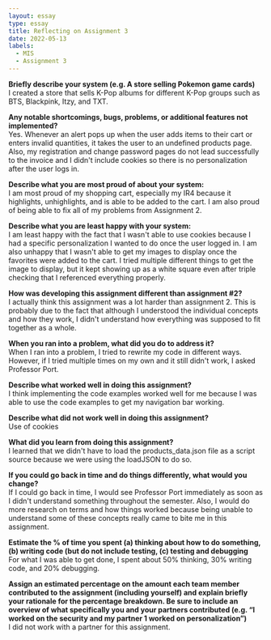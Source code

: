 ```yaml
---
layout: essay
type: essay
title: Reflecting on Assignment 3
date: 2022-05-13
labels:
  - MIS 
  - Assignment 3
---
```


<strong>Briefly describe your system (e.g. A store selling Pokemon game cards)</strong><br>
I created a store that sells K-Pop albums for different K-Pop groups such as BTS, Blackpink, Itzy, and TXT. 

<strong>Any notable shortcomings, bugs, problems, or additional features not implemented?</strong><br>
Yes. Whenever an alert pops up when the user adds items to their cart or enters invalid quantities, it takes the user to an undefined products page. Also, my registration and change password pages do not lead successfully to the invoice and I didn't include cookies so there is no personalization after the user logs in. 

<strong>Describe what you are most proud of about your system:</strong><br>
I am most proud of my shopping cart, especially my IR4 because it highlights, unhighlights, and is able to be added to the cart. I am also proud of being able to fix all of my problems from Assignment 2. 

<strong>Describe what you are least happy with your system:</strong><br>
I am least happy with the fact that I wasn't able to use cookies because I had a specific personalization I wanted to do once the user logged in. I am also unhappy that I wasn't able to get my images to display once the favorites were added to the cart. I tried multiple different things to get the image to display, but it kept showing up as a white square even after triple checking that I referenced everything properly. 

<strong>How was developing this assignment different than assignment #2?</strong><br>
I actually think this assignment was a lot harder than assignment 2. This is probably due to the fact that although I understood the individual concepts and how they work, I didn't understand how everything was supposed to fit together as a whole. 

<strong>When you ran into a problem, what did you do to address it?</strong><br>
When I ran into a problem, I tried to rewrite my code in different ways. However, if I tried multiple times on my own and it still didn't work, I asked Professor Port. 

<strong>Describe what worked well in doing this assignment?</strong><br>
I think implementing the code examples worked well for me because I was able to use the code examples to get my navigation bar working.

<strong>Describe what did not work well in doing this assignment?</strong><br>
Use of cookies

<strong>What did you learn from doing this assignment?</strong><br>
I learned that we didn't have to load the products_data.json file as a script source because we were using the loadJSON to do so.  

<strong>If you could go back in time and do things differently, what would you change?</strong><br>
If I could go back in time, I would see Professor Port immediately as soon as I didn't understand something throughout the semester. Also, I would do more research on terms and how things worked because being unable to understand some of these concepts really came to bite me in this assignment.

<strong>Estimate the % of time you spent (a) thinking about how to do something, (b) writing code (but do not include testing, (c) testing and debugging</strong><br>
For what I was able to get done, I spent about 50% thinking, 30% writing code, and 20% debugging.

<strong>Assign an estimated percentage on the amount each team member contributed to the assignment (including yourself) and explain briefly your rationale for the percentage breakdown. Be sure to include an overview of what specifically you and your partners contributed (e.g. “I worked on the security and my partner 1 worked on personalization”)</strong><br>
I did not work with a partner for this assignment. 
